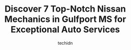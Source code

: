 ---
layout: ampstory
image: https://images.unsplash.com/photo-1653047256226-ab0d16c758d5?ixlib=rb-4.0.3&ixid=MnwxMjA3fDB8MHxwaG90by1wYWdlfHx8fGVufDB8fHx8&auto=format&fit=crop&w=640&h=853&q=80
author: techidn
featured: false
description: Searching for the finest Nissan Mechanic in Gulfport MS, USA? Look no further than the 7 best Nissan Mechanic in the area, where youll find a team of highly qualified professionals ready to
title: Discover 7 Top-Notch Nissan Mechanics in Gulfport MS for Exceptional Auto Services
cover:
   title: Discover 7 Top-Notch Nissan Mechanics in Gulfport MS for Exceptional Auto Services
   subtitle: Rickpate
   background: https://images.unsplash.com/photo-1653047256226-ab0d16c758d5?ixlib=rb-4.0.3&ixid=MnwxMjA3fDB8MHxwaG90by1wYWdlfHx8fGVufDB8fHx8&auto=format&fit=crop&w=640&h=853&q=80

pages: 
 - layout: thirds
   top: <h1>#1 Precision Tune Auto Care</h1>
   bottom: "<p>These guys were super helpful and compassionate. Our car stranded us nearby as we were trying to make it home. They helped us quickly and even taught us how to fix the pr</p>"
   background: https://www.knot35.com/toplist/wp-content/uploads/2023/06/best-nissan-mechanic-1-in-gulfport-ms-1685831296.jpeg
   backgroundblur: true
 - layout: thirds
   top: <h1>#2 Chucks Automotive</h1>
   bottom: "<p>13361 Dedeaux Rd, Gulfport, MS 39503, United States</p>"
   background: https://www.knot35.com/toplist/wp-content/uploads/2023/06/best-nissan-mechanic-2-in-gulfport-ms-1685831297.jpeg
   cta:
      link: https://www.knot35.com/toplist/discover-7-top-notch-nissan-mechanics-in-gulfport-ms-for-exceptional-auto-services/
      text: Discover 7 Top-Notch Nissan Mechanics in Gulfport MS for Exceptional Auto Services
 - layout: thirds
   top: <h1>#3 Randalls Autohaus</h1>
   bottom: "<p>2160 E Pass Rd, Gulfport, MS 39507, United States</p>"
   background: https://www.knot35.com/toplist/wp-content/uploads/2023/06/best-nissan-mechanic-3-in-gulfport-ms-1685831297.jpeg
   cta:
      link: https://www.knot35.com/toplist/discover-7-top-notch-nissan-mechanics-in-gulfport-ms-for-exceptional-auto-services/
      text: Discover 7 Top-Notch Nissan Mechanics in Gulfport MS for Exceptional Auto Services
 - layout: thirds
   top: <h1>#4 Ronnies Automotive & Towing</h1>
   bottom: "<p>3820 W Railroad St, Gulfport, MS 39501, United States</p>"
   background: https://images.unsplash.com/photo-1608501821300-4f99e58bba77?ixlib=rb-4.0.3&ixid=MnwxMjA3fDB8MHxwaG90by1wYWdlfHx8fGVufDB8fHx8&auto=format&fit=crop&w=640&h=853&q=80
   cta:
      link: https://www.knot35.com/toplist/discover-7-top-notch-nissan-mechanics-in-gulfport-ms-for-exceptional-auto-services/
      text: Discover 7 Top-Notch Nissan Mechanics in Gulfport MS for Exceptional Auto Services
 - layout: thirds
   top: <h1>#5 CJs AUTOMOTIVE</h1>
   bottom: "<p>826 Pass Rd, Gulfport, MS 39501, United States</p>"
   background: https://images.unsplash.com/photo-1597773150796-e5c14ebecbf5?ixlib=rb-4.0.3&ixid=MnwxMjA3fDB8MHxwaG90by1wYWdlfHx8fGVufDB8fHx8&auto=format&fit=crop&w=640&h=853&q=80
   cta:
      link: https://www.knot35.com/toplist/discover-7-top-notch-nissan-mechanics-in-gulfport-ms-for-exceptional-auto-services/
      text: Discover 7 Top-Notch Nissan Mechanics in Gulfport MS for Exceptional Auto Services
 - layout: thirds
   top: <h1>#6 Rus Motors LLC</h1>
   bottom: "<p>9150 US 49, Gulfport, MS 39503, United States</p>"
   background: https://images.unsplash.com/photo-1567095761054-7a02e69e5c43?ixlib=rb-4.0.3&ixid=MnwxMjA3fDB8MHxwaG90by1wYWdlfHx8fGVufDB8fHx8&auto=format&fit=crop&w=640&h=853&q=80
   cta:
      link: https://www.knot35.com/toplist/discover-7-top-notch-nissan-mechanics-in-gulfport-ms-for-exceptional-auto-services/
      text: Discover 7 Top-Notch Nissan Mechanics in Gulfport MS for Exceptional Auto Services
 - layout: thirds
   top: <h1>#7 Jamison Auto Group</h1>
   bottom: "<p>3204 B Ave, Gulfport, MS 39507, United States</p>"
   background: https://images.unsplash.com/photo-1496096265110-f83ad7f96608?ixlib=rb-4.0.3&ixid=MnwxMjA3fDB8MHxwaG90by1wYWdlfHx8fGVufDB8fHx8&auto=format&fit=crop&w=640&h=853&q=80
   cta:
      link: https://www.knot35.com/toplist/discover-7-top-notch-nissan-mechanics-in-gulfport-ms-for-exceptional-auto-services/
      text: Discover 7 Top-Notch Nissan Mechanics in Gulfport MS for Exceptional Auto Services
 - layout: thirds
   middle: Continue reading...
   background: https://images.unsplash.com/photo-1536745287225-21d689278fd1?ixlib=rb-4.0.3&ixid=MnwxMjA3fDB8MHxwaG90by1wYWdlfHx8fGVufDB8fHx8&auto=format&fit=crop&w=640&h=853&q=80
   cta:
      link: https://www.knot35.com/toplist/discover-7-top-notch-nissan-mechanics-in-gulfport-ms-for-exceptional-auto-services/
      text: Discover 7 Top-Notch Nissan Mechanics in Gulfport MS for Exceptional Auto Services
      
---